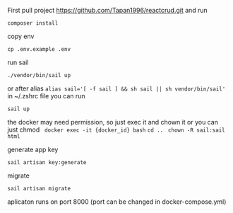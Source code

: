 First pull project https://github.com/Tapan1996/reactcrud.git and run

```composer install```

copy env

```cp .env.example .env```

run sail 

```./vendor/bin/sail up```

or after alias ```alias sail='[ -f sail ] && sh sail || sh vendor/bin/sail'``` in ~/.zshrc file you can run 

```sail up```

the docker may need permission, so just exec it and chown it or you can just chmod
``` docker exec -it {docker_id} bash```
```cd ..```
``` chown -R sail:sail html```

generate app key

```sail artisan key:generate```

migrate

```sail artisan migrate```


aplicaton runs on port 8000 (port can be changed in docker-compose.yml)

